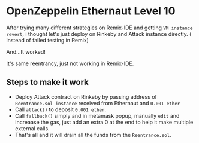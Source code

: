 # OpenZeppelin Ethernaut Level 10

After trying many different strategies on Remix-IDE and getting `VM instance revert`, i thought let's just deploy on Rinkeby and Attack instance directly. ( instead of failed testing in Remix)

And...It worked!

It's same reentrancy, just not working in Remix-IDE. 

## Steps to make it work

- Deploy Attack contract on Rinkeby by passing address of `Reentrance.sol instance` received from Ethernaut and `0.001 ether`
- Call `attack()` to deposit `0.001 ether`.
- Call `fallback()` simply and in metamask popup, manually `edit` and increaase the gas, just add an extra 0 at the end to help it make multiple external calls.
- That's all and it will drain all the funds from the `Reentrance.sol`.